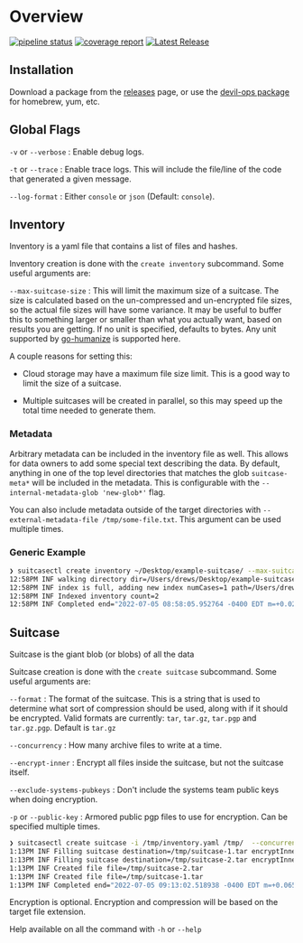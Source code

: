 # Overview

[![pipeline status](https://gitlab.oit.duke.edu/oit-ssi-systems/data-suitcase/badges/main/pipeline.svg)](https://gitlab.oit.duke.edu/oit-ssi-systems/data-suitcase/-/commits/main)
[![coverage report](https://gitlab.oit.duke.edu/oit-ssi-systems/data-suitcase/badges/main/coverage.svg)](https://gitlab.oit.duke.edu/oit-ssi-systems/data-suitcase/-/commits/main)
[![Latest Release](https://gitlab.oit.duke.edu/oit-ssi-systems/data-suitcase/-/badges/release.svg)](https://gitlab.oit.duke.edu/oit-ssi-systems/data-suitcase/-/releases)

## Installation

Download a package from the [releases](https://gitlab.oit.duke.edu/devil-ops/data-suitcase/-/releases) page, or use the [devil-ops package](https://gitlab.oit.duke.edu/devil-ops/installing-devil-ops-packages) for homebrew, yum, etc.

## Global Flags

`-v` or `--verbose` : Enable debug logs.

`-t` or `--trace` : Enable trace logs. This will include the file/line of the
code that generated a given message.

`--log-format` : Either `console` or `json` (Default: `console`).

## Inventory

Inventory is a yaml file that contains a list of files and hashes.

Inventory creation is done with the `create inventory` subcommand. Some useful
arguments are:

`--max-suitcase-size` : This will limit the maximum size of a suitcase. The size
is calculated based on the un-compressed and un-encrypted file sizes, so the
actual file sizes will have some variance. It may be useful to buffer this to
something larger or smaller than what you actually want, based on results you
are getting. If no unit is specified, defaults to bytes. Any unit supported by
[go-humanize](https://github.com/dustin/go-humanize) is supported here.

A couple reasons for setting this:

* Cloud storage may have a maximum file size limit. This is a good way to limit
  the size of a suitcase.

* Multiple suitcases will be created in parallel, so this may speed up the total
  time needed to generate them.

### Metadata

Arbitrary metadata can be included in the inventory file as well. This allows
for data owners to add some special text describing the data. By default,
anything in one of the top level directories that matches the glob
`suitcase-meta*` will be included in the metadata. This is configurable with the
`--internal-metadata-glob 'new-glob*'` flag.

You can also include metadata outside of the target directories with
`--external-metadata-file /tmp/some-file.txt`. This argument can be used
multiple times.

### Generic Example

```bash
❯ suitcasectl create inventory ~/Desktop/example-suitcase/ --max-suitcase-size=3.5Mb -v  > /tmp/inventory.yaml
12:58PM INF walking directory dir=/Users/drews/Desktop/example-suitcase/
12:58PM INF index is full, adding new index numCases=1 path=/Users/drews/Desktop/example-suitcase/20220221_100626.jpeg size=225122
12:58PM INF Indexed inventory count=2
12:58PM INF Completed end="2022-07-05 08:58:05.952764 -0400 EDT m=+0.023972543" runtime=21.483957ms start="2022-07-05 08:58:05.93128 -0400 EDT m=+0.002488586"
```

## Suitcase

Suitcase is the giant blob (or blobs) of all the data

Suitcase creation is done with the `create suitcase` subcommand. Some useful arguments are:

`--format` : The format of the suitcase. This is a string that is used to
determine what sort of compression should be used, along with if it should be
encrypted. Valid formats are currently: `tar`, `tar.gz`, `tar.pgp` and
`tar.gz.pgp`. Default is `tar.gz`

`--concurrency` : How many archive files to write at a time.

`--encrypt-inner` : Encrypt all files inside the suitcase, but not the suitcase itself.

`--exclude-systems-pubkeys` : Don't include the systems team public keys when
doing encryption.

`-p` or `--public-key` : Armored public pgp files to use for encryption. Can be
specified multiple times.

```bash
❯ suitcasectl create suitcase -i /tmp/inventory.yaml /tmp/  --concurrency=10 --format=.tar
1:13PM INF Filling suitcase destination=/tmp/suitcase-1.tar encryptInner=false format=tar index=1
1:13PM INF Filling suitcase destination=/tmp/suitcase-2.tar encryptInner=false format=tar index=2
1:13PM INF Created file file=/tmp/suitcase-2.tar
1:13PM INF Created file file=/tmp/suitcase-1.tar
1:13PM INF Completed end="2022-07-05 09:13:02.518938 -0400 EDT m=+0.065861238" runtime=63.473358ms start="2022-07-05 09:13:02.455463 -0400 EDT m=+0.002387880"
```

Encryption is optional. Encryption and compression will be based on the target file extension.

Help available on all the command with `-h` or `--help`
